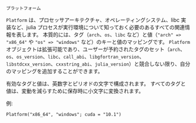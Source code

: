 ```
プラットフォーム
```

`Platform` は、プロセッサアーキテクチャ、オペレーティングシステム、libc 実装など、julia プロセスが実行環境について知っておく必要のあるすべての関連情報を表します。 本質的には、タグ（`arch`、`os`、`libc` など）と値（`"arch" => "x86_64"` や `"os" => "windows"` など）のキーと値のマッピングです。 `Platform` オブジェクトは拡張可能であり、ユーザーが予約されたタグのセット（`arch`、`os`、`os_version`、`libc`、`call_abi`、`libgfortran_version`、`libstdcxx_version`、`cxxstring_abi`、`julia_version`）と競合しない限り、自分のマッピングを追加することができます。

有効なタグと値は、英数字とピリオドの文字で構成されます。 すべてのタグと値は、変動を減らすために保存時に小文字に変換されます。

例:

```
Platform("x86_64", "windows"; cuda = "10.1")
```
